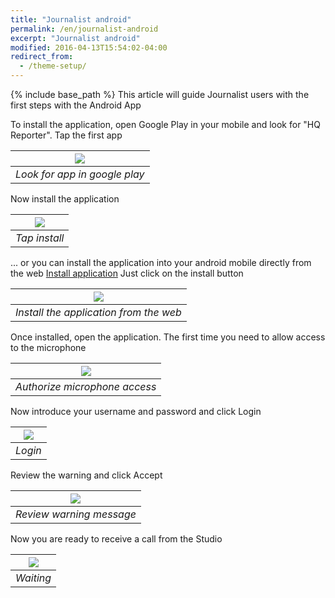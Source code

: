 ```yaml
---
title: "Journalist android"
permalink: /en/journalist-android
excerpt: "Journalist android"
modified: 2016-04-13T15:54:02-04:00
redirect_from:
  - /theme-setup/
---
```


{% include base_path %}
This article will guide Journalist users with the first steps with the Android App

To install the application, open Google Play in your mobile and look for "HQ Reporter". Tap the first app

|![](play-search.png)|
|:--:|
|*Look for app in google play*|

Now install the application

|![](play-install.png)|
|:--:|
|*Tap install*|

... or you can install the application into your android mobile directly from the web [Install application](https://play.google.com/store/apps/details?id=com.isthari.hqreporter&gl=EN) Just click on the install button

|![](web-install.png)|
|:--:|
|*Install the application from the web*|

Once installed, open the application. The first time you need to allow access to the microphone

|![](authorize.jpg)|
|:--:|
|*Authorize microphone access*|

Now introduce your username and password and click Login

|![](login.jpg)|
|:--:|
|*Login*|

Review the warning and click Accept

|![](warning.jpg)|
|:--:|
|*Review warning message*|

Now you are ready to receive a call from the Studio

|![](waiting.jpg)|
|:--:|
|*Waiting*|
